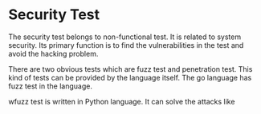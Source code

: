 Security Test
======

The security test belongs to non-functional test. It is related to system security. Its primary function is to find the vulnerabilities in the test and avoid the hacking problem.

There are two obvious tests which are fuzz test and penetration test. This kind of tests can be provided by the language itself. The go language has fuzz test in the language. 

wfuzz test is written in Python language. It can solve the attacks like 